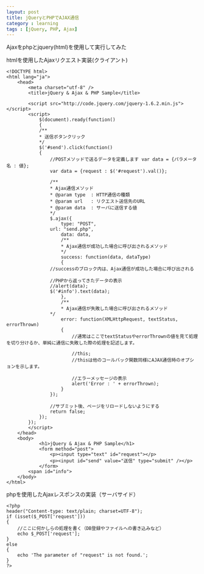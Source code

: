 ```yaml
---
layout: post
title: jQueryとPHPでAJAX通信
category : learning
tags : [jQuery, PHP, Ajax]
---
```


Ajaxをphpとjquery(html)を使用して実行してみた

htmlを使用したAjaxリクエスト実装(クライアント)

	<!DOCTYPE html>
	<html lang="ja">
		<head>
    	  	<meta charset="utf-8" />
    	  	<title>jQuery & Ajax & PHP Sample</title>
     
    	  	<script src="http://code.jquery.com/jquery-1.6.2.min.js"></script>
    		<script>
    			$(document).ready(function()
    			{
        		/**
        	 	* 送信ボタンクリック
        	 	*/
        		$('#send').click(function()
        		{
            		//POSTメソッドで送るデータを定義します var data = {パラメータ名 : 値};
            		var data = {request : $('#request').val()};
 
            		/**
             		* Ajax通信メソッド
             		* @param type  : HTTP通信の種類
             		* @param url   : リクエスト送信先のURL
             		* @param data  : サーバに送信する値
             		*/
            		$.ajax({
                		type: "POST",
        			url: "send.php",
                		data: data,
                		/**
                	 	* Ajax通信が成功した場合に呼び出されるメソッド
                	 	*/
                		success: function(data, dataType)
                		{
        			//successのブロック内は、Ajax通信が成功した場合に呼び出される
 
        			//PHPから返ってきたデータの表示
        			//alert(data);
		    		$('#info').text(data);
                		},
                		/**
                		* Ajax通信が失敗した場合に呼び出されるメソッド
        			*/
                		error: function(XMLHttpRequest, textStatus, errorThrown)
                		{
                    		//通常はここでtextStatusやerrorThrownの値を見て処理を切り分けるか、単純に通信に失敗した際の処理を記述します。
 
                    		//this;
                    		//thisは他のコールバック関数同様にAJAX通信時のオプションを示します。
 
                    		//エラーメッセージの表示
                    		alert('Error : ' + errorThrown);
                		}
            		});
             
            		//サブミット後、ページをリロードしないようにする
            		return false;
        		});
    		});
    		</script>
		</head>
		<body>
    			<h1>jQuery & Ajax & PHP Sample</h1>
    			<form method="post">
        			<p><input type="text" id="request"></p>
        			<p><input id="send" value="送信" type="submit" /></p>
    			</form>
			<span id="info">
		</body>
	</html>

phpを使用したAjaxレスポンスの実装（サーバサイド）

	<?php
	header("Content-type: text/plain; charset=UTF-8");
	if (isset($_POST['request']))
	{
    	//ここに何かしらの処理を書く（DB登録やファイルへの書き込みなど）
    	echo $_POST['request'];
	}
	else
	{
    	echo 'The parameter of "request" is not found.';
	}
	?>
